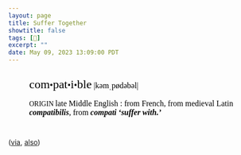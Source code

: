 ```yaml
---
layout: page
title: Suffer Together
showtitle: false
tags: [📖]
excerpt: ""
date: May 09, 2023 13:09:00 PDT
---
```



<div class="defs" style="margin: 3em; margin-top: 2em; "><span class="Apple-style-span" style="border-collapse: separate; color: rgb(0, 0, 0); font-family: Times; font-size: medium; font-style: normal; font-variant: normal; font-weight: normal; letter-spacing: normal; line-height: normal; orphans: 2; text-align: auto; text-indent: 0px; text-transform: none; white-space: normal; widows: 2; word-spacing: 0px; -webkit-border-horizontal-spacing: 0px; -webkit-border-vertical-spacing: 0px; -webkit-text-decorations-in-effect: none; -webkit-text-size-adjust: auto; -webkit-text-stroke-width: 0px; "><!-- wordid: 15706--><div class="def" style="margin-top: 1em; "><span class="def" style="font-family: Baskerville; "><span class="hwGrp" d:priority="2" style="font-weight: normal; "><span class="hw" d:priority="2" d:dhw="1" style="font-size: 24px; ">com<span class="hsb" style="font-size: 75%; ">•</span>pat<span class="hsb" style="font-size: 75%; ">•</span>i<span class="hsb" style="font-size: 75%; ">•</span>ble</span><span class="pronGrp" d:priority="2" style="font-weight: normal; "><span class="pr" d:pr="US" type="US" style="font-family: HiraMinPro-W3; display: none; "> |kəmˈpatəbəl|</span><span class="pr" d:pr="US_IPA" type="US_IPA" style="font-family: HiraMinPro-W3; "> |kəmˌpødəbəl|</span><span class="pr" d:pr="UK_IPA" type="UK_IPA" style="font-family: HiraMinPro-W3; display: none; "> |kəmˌpatɪb(ə)l|</span></span></span><span class="etymBlock" d:priority="2" style="display: block; margin-top: 1em; text-indent: 0px; "><span class="lbl" style="font-size: 14px; ">ORIGIN  </span><span class="date" style="font-weight: normal; "><span class="lang" style="font-weight: normal; "> late Middle English </span></span>: from<span class="lang" style="font-weight: normal; "> French</span>, from<span class="lang" style="font-weight: normal; "> medieval Latin </span><span class="ff" style="font-weight: 600; font-style: italic; "> compatibilis</span>, from<span class="ff" style="font-weight: 600; font-style: italic; "> compati </span><span class="trans" style="font-weight: 600; font-style: italic; "> ‘suffer with.’ </span></span></span></div></span></div>

([via](https://infosec.exchange/@0xabad1dea/110338578370807798), [also](https://infosec.exchange/@madcoder/110341697250959272))